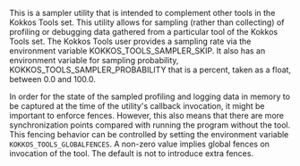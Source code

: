 This is a sampler utility that is intended to complement other tools in the Kokkos Tools set. This utility allows for sampling (rather than collecting) of profiling or debugging data gathered from a particular tool of the Kokkos Tools set. The Kokkos Tools user provides a sampling rate via the environment variable KOKKOS_TOOLS_SAMPLER_SKIP. It also has an environment variable for sampling probability, KOKKOS_TOOLS_SAMPLER_PROBABILITY that is a percent, taken as a float, between 0.0 and 100.0.

In order for the state of the sampled profiling and logging data in memory to be captured at the time of the utility's callback invocation, it might be important to enforce fences. However, this also means that there are more synchronization points compared with running the program without the tool.
This fencing behavior can be controlled by setting the environment variable `KOKKOS_TOOLS_GLOBALFENCES`. A non-zero value implies global fences on invocation of the tool. The default is not to introduce extra fences.	
